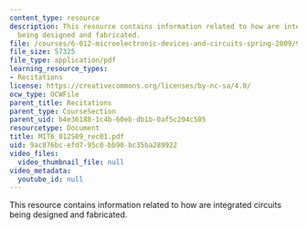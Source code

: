 ```yaml
---
content_type: resource
description: This resource contains information related to how are integrated circuits
  being designed and fabricated.
file: /courses/6-012-microelectronic-devices-and-circuits-spring-2009/9ac876bcefd795c0bb90bc35ba289922_MIT6_012S09_rec01.pdf
file_size: 57325
file_type: application/pdf
learning_resource_types:
- Recitations
license: https://creativecommons.org/licenses/by-nc-sa/4.0/
ocw_type: OCWFile
parent_title: Recitations
parent_type: CourseSection
parent_uid: b4e36188-1c4b-60eb-db1b-0af5c204c505
resourcetype: Document
title: MIT6_012S09_rec01.pdf
uid: 9ac876bc-efd7-95c0-bb90-bc35ba289922
video_files:
  video_thumbnail_file: null
video_metadata:
  youtube_id: null
---
```

This resource contains information related to how are integrated circuits being designed and fabricated.
